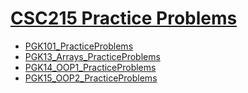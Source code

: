 # [CSC215 Practice Problems](./)

- [PGK101_PracticeProblems](PGK101_PracticeProblems)
- [PGK13_Arrays_PracticeProblems](PGK13_Arrays_PracticeProblems)
- [PGK14_OOP1_PracticeProblems](PGK14_OOP1_PracticeProblems)
- [PGK15_OOP2_PracticeProblems](PGK15_OOP2_PracticeProblems)